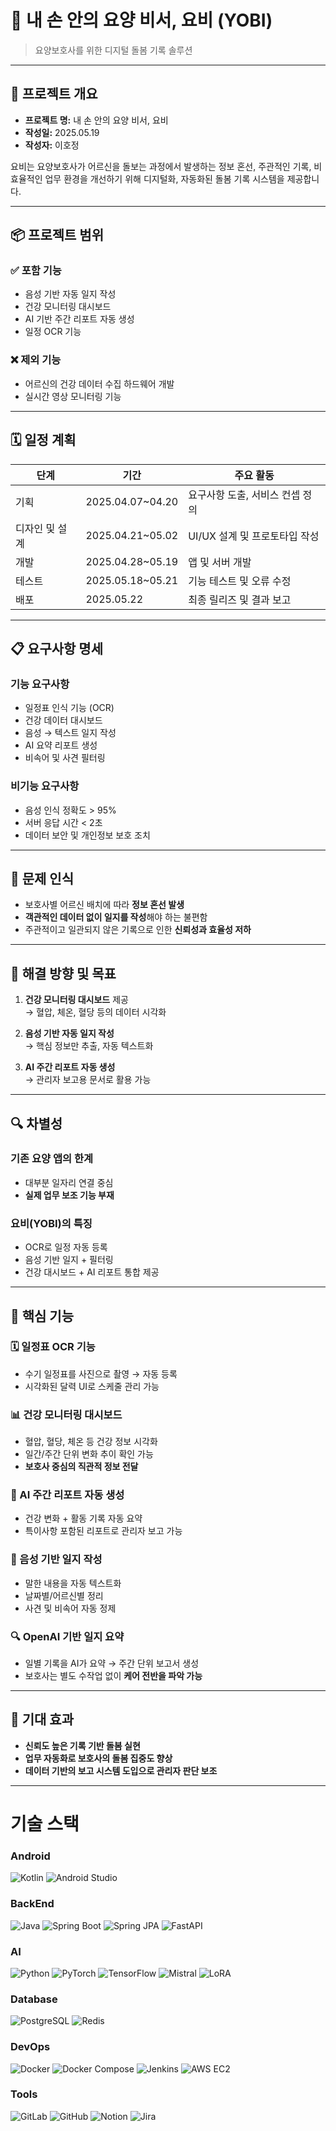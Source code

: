 # 🤖 내 손 안의 요양 비서, 요비 (YOBI)

> 요양보호사를 위한 디지털 돌봄 기록 솔루션

---

## 📌 프로젝트 개요

- **프로젝트 명:** 내 손 안의 요양 비서, 요비
- **작성일:** 2025.05.19
- **작성자:** 이호정

요비는 요양보호사가 어르신을 돌보는 과정에서 발생하는 정보 혼선, 주관적인 기록, 비효율적인 업무 환경을 개선하기 위해 디지털화, 자동화된 돌봄 기록 시스템을 제공합니다.

---

## 📦 프로젝트 범위

### ✅ 포함 기능
- 음성 기반 자동 일지 작성
- 건강 모니터링 대시보드
- AI 기반 주간 리포트 자동 생성
- 일정 OCR 기능

### ❌ 제외 기능
- 어르신의 건강 데이터 수집 하드웨어 개발
- 실시간 영상 모니터링 기능

---

## 🗓️ 일정 계획

| 단계           | 기간                  | 주요 활동                     |
|----------------|-----------------------|-------------------------------|
| 기획           | 2025.04.07~04.20      | 요구사항 도출, 서비스 컨셉 정의 |
| 디자인 및 설계 | 2025.04.21~05.02      | UI/UX 설계 및 프로토타입 작성 |
| 개발           | 2025.04.28~05.19      | 앱 및 서버 개발               |
| 테스트         | 2025.05.18~05.21      | 기능 테스트 및 오류 수정     |
| 배포           | 2025.05.22            | 최종 릴리즈 및 결과 보고     |

---

## 📋 요구사항 명세

### 기능 요구사항
- 일정표 인식 기능 (OCR)
- 건강 데이터 대시보드
- 음성 → 텍스트 일지 작성
- AI 요약 리포트 생성
- 비속어 및 사견 필터링

### 비기능 요구사항
- 음성 인식 정확도 > 95%
- 서버 응답 시간 < 2초
- 데이터 보안 및 개인정보 보호 조치

---

## 🧠 문제 인식

- 보호사별 어르신 배치에 따라 **정보 혼선 발생**
- **객관적인 데이터 없이 일지를 작성**해야 하는 불편함
- 주관적이고 일관되지 않은 기록으로 인한 **신뢰성과 효율성 저하**

---

## 🎯 해결 방향 및 목표

1. **건강 모니터링 대시보드** 제공  
   → 혈압, 체온, 혈당 등의 데이터 시각화

2. **음성 기반 자동 일지 작성**  
   → 핵심 정보만 추출, 자동 텍스트화

3. **AI 주간 리포트 자동 생성**  
   → 관리자 보고용 문서로 활용 가능

---

## 🔍 차별성

### 기존 요양 앱의 한계
- 대부분 일자리 연결 중심
- **실제 업무 보조 기능 부재**

### 요비(YOBI)의 특징
- OCR로 일정 자동 등록
- 음성 기반 일지 + 필터링
- 건강 대시보드 + AI 리포트 통합 제공

---

## 🧩 핵심 기능

### 🗓️ 일정표 OCR 기능
- 수기 일정표를 사진으로 촬영 → 자동 등록
- 시각화된 달력 UI로 스케줄 관리 가능

### 📊 건강 모니터링 대시보드
- 혈압, 혈당, 체온 등 건강 정보 시각화
- 일간/주간 단위 변화 추이 확인 가능
- **보호사 중심의 직관적 정보 전달**

### 🧠 AI 주간 리포트 자동 생성
- 건강 변화 + 활동 기록 자동 요약
- 특이사항 포함된 리포트로 관리자 보고 가능

### 🎤 음성 기반 일지 작성
- 말한 내용을 자동 텍스트화
- 날짜별/어르신별 정리
- 사견 및 비속어 자동 정제

### 🔍 OpenAI 기반 일지 요약
- 일별 기록을 AI가 요약 → 주간 단위 보고서 생성
- 보호사는 별도 수작업 없이 **케어 전반을 파악 가능**

---

## 🎯 기대 효과

- **신뢰도 높은 기록 기반 돌봄 실현**
- **업무 자동화로 보호사의 돌봄 집중도 향상**
- **데이터 기반의 보고 시스템 도입으로 관리자 판단 보조**

---


# 기술 스택

### Android
<!-- Programming Languages & Mobile -->
![Kotlin](https://img.shields.io/badge/Kotlin-7F52FF?style=for-the-badge&logo=kotlin&logoColor=white)
![Android Studio](https://img.shields.io/badge/Android%20Studio-346AC1?style=for-the-badge&logo=android-studio&logoColor=white)


### BackEnd
<!-- Backend Frameworks -->
![Java](https://img.shields.io/badge/Java-007396?style=for-the-badge&logo=java&logoColor=white)
![Spring Boot](https://img.shields.io/badge/Spring%20Boot-6DB33F?style=for-the-badge&logo=spring-boot&logoColor=white)
![Spring JPA](https://img.shields.io/badge/Spring%20JPA-59666C?style=for-the-badge&logo=spring&logoColor=white)
![FastAPI](https://img.shields.io/badge/FastAPI-009688?style=for-the-badge&logo=fastapi&logoColor=white)


### AI
![Python](https://img.shields.io/badge/Python-3776AB?style=for-the-badge&logo=python&logoColor=white)
![PyTorch](https://img.shields.io/badge/PyTorch-EE4C2C?style=for-the-badge&logo=pytorch&logoColor=white)
![TensorFlow](https://img.shields.io/badge/TensorFlow-FF6F00?style=for-the-badge&logo=tensorflow&logoColor=white)
![Mistral](https://img.shields.io/badge/Mistral_AI-000000?style=for-the-badge&logo=apacheairflow&logoColor=white)
![LoRA](https://img.shields.io/badge/LoRA-7952B3?style=for-the-badge&logo=ai&logoColor=white)


### Database
<!-- Database -->
![PostgreSQL](https://img.shields.io/badge/PostgreSQL-4169E1?style=for-the-badge&logo=postgresql&logoColor=white)
![Redis](https://img.shields.io/badge/Redis-DC382D?style=for-the-badge&logo=redis&logoColor=white)


### DevOps
<!-- DevOps -->
![Docker](https://img.shields.io/badge/Docker-2496ED?style=for-the-badge&logo=docker&logoColor=white)
![Docker Compose](https://img.shields.io/badge/Docker%20Compose-0899CD?style=for-the-badge&logo=docker&logoColor=white)
![Jenkins](https://img.shields.io/badge/Jenkins-D24939?style=for-the-badge&logo=jenkins&logoColor=white)
![AWS EC2](https://img.shields.io/badge/AWS%20EC2-FF9900?style=for-the-badge&logo=amazon-aws&logoColor=white)

### Tools
<!-- Tools -->
![GitLab](https://img.shields.io/badge/GitLab-FC6D26?style=for-the-badge&logo=gitlab&logoColor=white)
![GitHub](https://img.shields.io/badge/GitHub-181717?style=for-the-badge&logo=github&logoColor=white)
![Notion](https://img.shields.io/badge/Notion-000000?style=for-the-badge&logo=notion&logoColor=white)
![Jira](https://img.shields.io/badge/Jira-0052CC?style=for-the-badge&logo=jira&logoColor=white)

